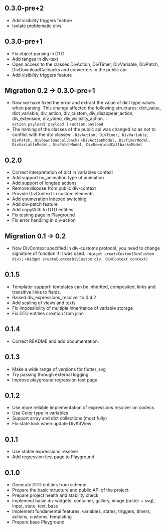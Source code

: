 ## 0.3.0-pre+2
* Add visibility triggers feature
* Isolate problematic divs

## 0.3.0-pre+1

* Fix object parsing in DTO
* Add ranges in div-text
* Open access to the classes DivAction, DivTimer, DivVariable, DivPatch, DivDownloadCallbacks and
  converters in the public api
* Add visibility triggers feature

## Migration 0.2 → 0.3.0-pre+1

* Now we have fixed the error and extract the value of dict type values when parsing.
  This change affected the following structures: dict_value, dict_variable, div_action, div_custom,
  div_disappear_action, div_extension, div_video, div_visibility_action.
  `-action.payload['payload']`
  `+action.payload`
* The naming of the classes of the public api was changed so as not to conflict with the dto
  classes:
  `-DivAction, DivTimer, DivVariable, DivPatch, DivDownloadCallbacks`
  `+DivActionModel, DivTimerModel, DivVariableModel, DivPatchModel, DivDownloadCallbacksModel`

## 0.2.0

* Correct interpretation of dict in variables context
* Add support no_animation type of animation
* Add support of longtap actions
* Remove dispose from public div-context
* Provide DivContext in custom elements
* Add enumeration indexed switching
* Add div-patch feature
* Add copyWith to DTO entities
* Fix testing page in Playground
* Fix error handling in div-action

## Migration 0.1 → 0.2

* Now DivContext specified in div-customs protocol, you need to change signature of function if it
  was used.
  `-Widget createCustom(DivCustom div);`
  `+Widget createCustom(DivCustom div, DivContext context)`

## 0.1.5

* Templater support: templates can be inherited, composited, links and transitive links to fields.
* Raised div_expressions_resolver to 0.4.2
* Add scaling of views and texts
* Fix impossibility of multiple inheritance of variable storage
* Fix DTO entities creation from json

## 0.1.4

* Correct README and add documentation.

## 0.1.3

* Make a wide range of versions for flutter_svg
* Try passing through external logging
* Improve playground regression test page

## 0.1.2

* Use more reliable implementation of expressions resolver on codecs
* Use Color type in variables
* Support array and dict collections (most fully)
* Fix state lock when update DivKitView

## 0.1.1

* Use stable expressions resolver
* Add regression test page to Playground

## 0.1.0

* Generate DTO entities from scheme
* Prepare the basic structure and public API of the project
* Prepare project health and stability check
* Implement basic div widgets: container, gallery, image (raster + svg), input, state, text, base
* Implement fundamental features: variables, states, triggers, timers, actions, customs, templating
* Prepare base Playground